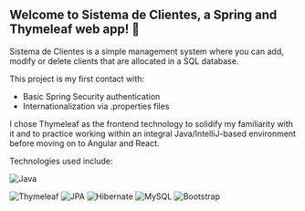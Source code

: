 ## Welcome to Sistema de Clientes, a Spring and Thymeleaf web app! 🚀

Sistema de Clientes is a simple management system where you can add, modify or delete clients that are allocated in a SQL database.

This project is my first contact with:

- Basic Spring Security authentication
- Internationalization via .properties files

I chose Thymeleaf as the frontend technology to solidify my familiarity with it and to practice working within an integral Java/IntelliJ-based environment before moving on to Angular and React. 

Technologies used include:

![Java](https://img.shields.io/badge/java-%23ED8B00.svg?style=for-the-badge&logo=openjdk&logoColor=white)

![Thymeleaf](https://img.shields.io/badge/Thymeleaf-Spring%20MVC-brightgreen.svg?style=for-the-badge&logo=spring&logoColor=white)
![JPA](https://img.shields.io/badge/JPA-2.2-blue.svg?style=for-the-badge&logo=java&logoColor=white)
![Hibernate](https://img.shields.io/badge/Hibernate-6.5.10-red.svg?style=for-the-badge&logo=hibernate&logoColor=white)
![MySQL](https://img.shields.io/badge/MySQL-Database-blue.svg?style=for-the-badge&logo=mysql&logoColor=white)
![Bootstrap](https://img.shields.io/badge/Bootstrap-563D7C.svg?style=for-the-badge&logo=bootstrap&logoColor=white)
